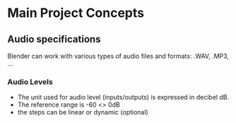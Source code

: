 # Main Project Concepts

## Audio specifications

Blender can work with various types of audio files and formats: .WAV, .MP3, ...

### Audio Levels

- The unit used for audio level (inputs/outputs) is expressed in decibel dB.
- The reference range is -60 <> 0dB
- the steps can be linear or dynamic (optional)
